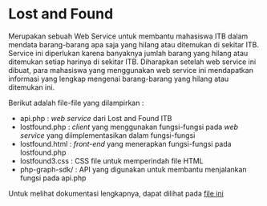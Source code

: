 # Lost and Found

Merupakan sebuah Web Service untuk membantu mahasiswa ITB dalam mendata barang-barang apa saja yang hilang atau ditemukan di sekitar ITB. Service ini diperlukan karena banyaknya jumlah barang yang hilang atau ditemukan setiap harinya di sekitar ITB. Diharapkan setelah web service ini dibuat, para mahasiswa yang menggunakan web service ini mendapatkan informasi yang lengkap mengenai barang-barang yang hilang atau ditemukan ini.

Berikut adalah file-file yang dilampirkan :
* api.php : *web service* dari Lost and Found ITB
* lostfound.php : *client* yang menggunakan fungsi-fungsi pada *web service* yang diimplementasikan dalam fungsi-fungsi
* lostfound.html : *front-end* yang menerapkan fungsi-fungsi pada lostfound.php
* lostfound3.css : CSS file untuk memperindah file HTML
* php-graph-sdk/ : API yang digunakan untuk membantu menjalankan fungsi pada api.php

Untuk melihat dokumentasi lengkapnya, dapat dilihat pada [file ini](https://github.com/jessyjosephine/LostAndFoundAPI/blob/master/TB_II3160_Jessy%20Josephine%20Naomi_18214021.pdf)
